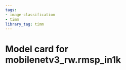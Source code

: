 ```yaml
---
tags:
- image-classification
- timm
library_tag: timm
---
```

# Model card for mobilenetv3_rw.rmsp_in1k